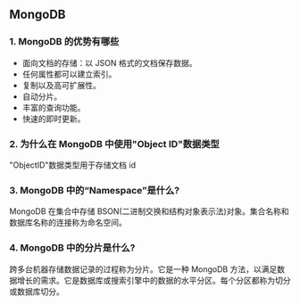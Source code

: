 ## MongoDB

### 1. MongoDB 的优势有哪些

- 面向文档的存储：以 JSON 格式的文档保存数据。
- 任何属性都可以建立索引。
- 复制以及高可扩展性。
- 自动分片。
- 丰富的查询功能。
- 快速的即时更新。

### 2. 为什么在 MongoDB 中使用"Object ID"数据类型

"ObjectID"数据类型用于存储文档 id

### 3. MongoDB 中的“Namespace”是什么?

MongoDB 在集合中存储 BSON(二进制交换和结构对象表示法)对象。集合名称和数据库名称的连接称为命名空间。

### 4. MongoDB 中的分片是什么?

跨多台机器存储数据记录的过程称为分片。它是一种 MongoDB 方法，以满足数据增长的需求。它是数据库或搜索引擎中的数据的水平分区。每个分区都称为切分或数据库切分。
